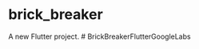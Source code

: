 # brick_breaker

A new Flutter project.
#   B r i c k B r e a k e r F l u t t e r G o o g l e L a b s  
 
